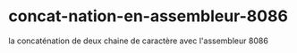 # concat-nation-en-assembleur-8086
la concaténation de deux chaine de caractère avec l'assembleur 8086
